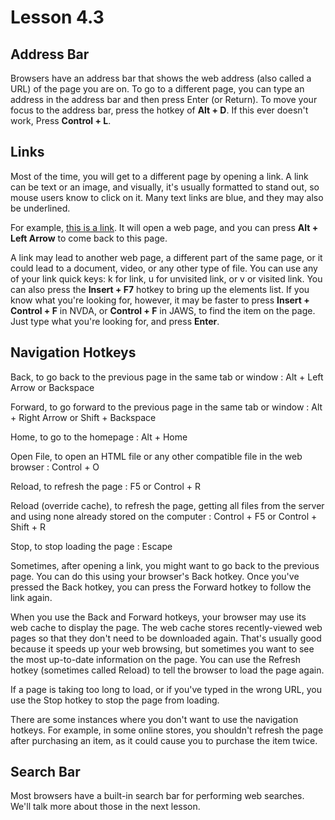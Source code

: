 # Lesson 4.3

## Address Bar

Browsers have an address bar that shows the web address (also called a
URL) of the page you are on. To go to a different page, you can type an
address in the address bar and then press Enter (or Return). To move
your focus to the address bar, press the hotkey of **Alt + D**. If this
ever doesn't work, Press **Control + L**.

## Links

Most of the time, you will get to a different page by opening a link. A
link can be text or an image, and visually, it's usually formatted to
stand out, so mouse users know to click on it. Many text links are blue,
and they may also be underlined.

For example, [this is a link](http://www.alassist.us). It will open a
web page, and you can press **Alt + Left Arrow** to come back to this
page.

A link may lead to another web page, a different part of the same page, or it could lead to a document,
video, or any other type of file. You can use any of your link quick
keys: k for link, u for unvisited link, or v or visited link. You can
also press the **Insert + F7** hotkey to bring up the elements list. If
you know what you're looking for, however, it may be faster to press
**Insert + Control + F** in NVDA, or **Control + F** in JAWS, to find
the item on the page. Just type what you're looking for, and press
**Enter**.

## Navigation Hotkeys

Back, to go back to the previous page in the same tab or window
:   Alt + Left Arrow or Backspace

Forward, to go forward to the previous page in the same tab or window
:   Alt + Right Arrow or Shift + Backspace

Home, to go to the homepage
:   Alt + Home

Open File, to open an HTML file or any other compatible file in the web browser
:   Control + O

Reload, to refresh the page
:   F5 or Control + R

Reload (override cache), to refresh the page, getting all files from the server and using none already stored on the computer
:   Control + F5 or Control + Shift + R

Stop, to stop loading the page
:   Escape

Sometimes, after opening a link, you might want to go back to the
previous page. You can do this using your browser's Back hotkey. Once
you've pressed the Back hotkey, you can press the Forward hotkey to
follow the link again.

When you use the Back and Forward hotkeys, your browser may use its web
cache to display the page. The web cache stores recently-viewed web
pages so that they don't need to be downloaded again. That's usually
good because it speeds up your web browsing, but sometimes you want to
see the most up-to-date information on the page. You can use the Refresh
hotkey (sometimes called Reload) to tell the browser to load the page
again.

If a page is taking too long to load, or if you've typed in the wrong
URL, you use the Stop hotkey to stop the page from loading.

There are some instances where you don't want to use the navigation
hotkeys. For example, in some online stores, you shouldn't refresh the
page after purchasing an item, as it could cause you to purchase the
item twice.

## Search Bar

Most browsers have a built-in search bar for performing web searches.
We'll talk more about those in the next lesson.
